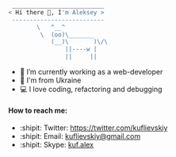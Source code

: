 <!--
sudo apt-get install cowsay -y  
cowsay "Hi there 👋, I'm Aleksey"
-->

```bash
 __________________________
< Hi there 👋, I'm Aleksey >
 --------------------------
        \   ^__^
         \  (oo)\_______
            (__)\       )\/\
                ||----w |
                ||     ||
```

<!--
**kuflievskiy/kuflievskiy** is a ✨ _special_ ✨ repository because its `README.md` (this file) appears on your GitHub profile.

Here are some ideas to get you started:

- 🔭 I’m currently working on ...
- 🌱 I’m currently learning ...
- 👯 I’m looking to collaborate on ...
- 🤔 I’m looking for help with ...
- 💬 Ask me about ...
- 📫 How to reach me: ...
- 😄 Pronouns: ...
- ⚡ Fun fact: ...
-->

- 🔭 I’m currently working as a web-developer
- 🌱 I'm from Ukraine
- :computer: I love coding, refactoring and debugging

<!--
cowsay "How to reach me:"
-->

#### How to reach me:

- :shipit: Twitter: <a href="https://twitter.com/kuflievskiy" title="https://twitter.com/kuflievskiy" target="_blank">https://twitter.com/kuflievskiy</a>
- :shipit: Email: <a href="mailto:kuflievskiy@gmail.com" title="kuflievskiy@gmail.com">kuflievskiy@gmail.com</a>
- :shipit: Skype: <a href="skype:kuf.alex?chat" title="kuf.alex">kuf.alex</a>

